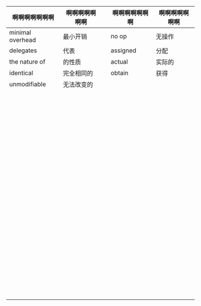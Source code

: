 | 啊啊啊啊啊啊啊   | 啊啊啊啊啊啊啊 |      | 啊啊啊啊啊啊啊 | 啊啊啊啊啊啊啊 |
| ---------------- | -------------- | ---- | -------------- | -------------- |
| minimal overhead | 最小开销       |      | no op          | 无操作         |
| delegates        | 代表           |      | assigned       | 分配           |
| the nature of    | 的性质         |      | actual         | 实际的         |
| identical        | 完全相同的     |      | obtain         | 获得           |
| unmodifiable     | 无法改变的     |      |                |                |
|                  |                |      |                |                |
|                  |                |      |                |                |
|                  |                |      |                |                |
|                  |                |      |                |                |
|                  |                |      |                |                |
|                  |                |      |                |                |
|                  |                |      |                |                |
|                  |                |      |                |                |
|                  |                |      |                |                |
|                  |                |      |                |                |
|                  |                |      |                |                |
|                  |                |      |                |                |
|                  |                |      |                |                |
|                  |                |      |                |                |
|                  |                |      |                |                |
|                  |                |      |                |                |
|                  |                |      |                |                |
|                  |                |      |                |                |
|                  |                |      |                |                |
|                  |                |      |                |                |
|                  |                |      |                |                |
|                  |                |      |                |                |
|                  |                |      |                |                |
|                  |                |      |                |                |
|                  |                |      |                |                |
|                  |                |      |                |                |
|                  |                |      |                |                |
|                  |                |      |                |                |
|                  |                |      |                |                |
|                  |                |      |                |                |
|                  |                |      |                |                |
|                  |                |      |                |                |
|                  |                |      |                |                |
|                  |                |      |                |                |
|                  |                |      |                |                |
|                  |                |      |                |                |
|                  |                |      |                |                |
|                  |                |      |                |                |
|                  |                |      |                |                |
|                  |                |      |                |                |
|                  |                |      |                |                |
|                  |                |      |                |                |
|                  |                |      |                |                |
|                  |                |      |                |                |
|                  |                |      |                |                |
|                  |                |      |                |                |
|                  |                |      |                |                |
|                  |                |      |                |                |
|                  |                |      |                |                |
|                  |                |      |                |                |
|                  |                |      |                |                |
|                  |                |      |                |                |
|                  |                |      |                |                |
|                  |                |      |                |                |
|                  |                |      |                |                |
|                  |                |      |                |                |
|                  |                |      |                |                |
|                  |                |      |                |                |
|                  |                |      |                |                |
|                  |                |      |                |                |
|                  |                |      |                |                |
|                  |                |      |                |                |
|                  |                |      |                |                |
|                  |                |      |                |                |
|                  |                |      |                |                |
|                  |                |      |                |                |
|                  |                |      |                |                |
|                  |                |      |                |                |
|                  |                |      |                |                |
|                  |                |      |                |                |
|                  |                |      |                |                |
|                  |                |      |                |                |
|                  |                |      |                |                |
|                  |                |      |                |                |
|                  |                |      |                |                |
|                  |                |      |                |                |
|                  |                |      |                |                |
|                  |                |      |                |                |
|                  |                |      |                |                |
|                  |                |      |                |                |
|                  |                |      |                |                |
|                  |                |      |                |                |
|                  |                |      |                |                |
|                  |                |      |                |                |
|                  |                |      |                |                |
|                  |                |      |                |                |
|                  |                |      |                |                |
|                  |                |      |                |                |
|                  |                |      |                |                |
|                  |                |      |                |                |
|                  |                |      |                |                |
|                  |                |      |                |                |
|                  |                |      |                |                |


